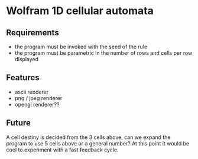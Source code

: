 # Wolfram 1D cellular automata

## Requirements
  * the program must be invoked with the seed of the rule
  * the program must be parametric in the number of rows and cells per row displayed

## Features
  * ascii renderer
  * png / jpeg renderer
  * opengl renderer??

## Future
A cell destiny is decided from the 3 cells above, can we expand the program to use 5 cells above or a general number? At this point it would be cool to experiment with a fast feedback cycle.
